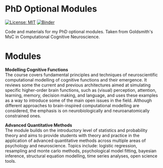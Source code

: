 
# PhD Optional Modules
[![License: MIT](https://img.shields.io/badge/License-MIT-yellow.svg)](https://opensource.org/licenses/MIT) [![Binder](https://mybinder.org/badge_logo.svg)](https://mybinder.org/v2/gh/vb690/modules_comp_neuro_2021/HEAD)  
  
Code and materials for my PhD optional modules. Taken from Goldsmith's MsC in Computational Cognitive Neuroscience.

# Modules

**Modelling Cognitive Functions**  
The course covers fundamental principles and techniques of neuroscientific computational modelling of cognitive functions and their emergence. It reviews some the current and previous architectures aimed at simulating specific higher-order brain functions, such as (visual) perception, attention, learning, memory, decision making, and language, and uses these examples as a way to introduce some of the main open issues in the field. Although different approaches to brain-inspired computational modelling are considered, the emphasis is on neurobiologically and neuroanatomically constrained ones.  
  
**Advanced Quantitative Methods**  
The module builds on the introductory level of statistics and probability theory and aims to provide students with theory and practice in the application of advanced quantitative methods across multiple areas of psychology and neuroscience. Topics include: logistic regression, resampling and monte carlo methods, psychological model fitting, bayesian inference, structural equation modelling, time series analyses, open science tools.
